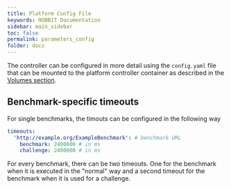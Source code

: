 ```yaml
---
title: Platform Config File
keywords: HOBBIT Documentation
sidebar: main_sidebar
toc: false
permalink: parameters_config
folder: docs
---
```


The controller can be configured in more detail using the `config.yaml` file that can be mounted to the platform controller container as described in the [Volumes section](https://github.com/hobbit-project/platform/wiki/Configuration-parameters#volumes).

## Benchmark-specific timeouts
For single benchmarks, the timouts can be configured in the following way
```yaml
timeouts:
  'http://example.org/ExampleBenchmark': # benchmark URL
    benchmark: 2400000 # in ms
    challenge: 2400000 # in ms
```
For every benchmark, there can be two timeouts. One for the benchmark when it is executed in the "normal" way and a second timeout for the benchmark when it is used for a challenge.
